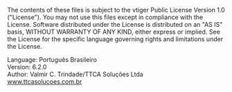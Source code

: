 The contents of these files is subject to the vtiger Public License Version 1.0 ("License").
You may not use this files except in compliance with the License. Software distributed under
the License is distributed on an  "AS IS"  basis,  WITHOUT WARRANTY OF ANY KIND, either
express or implied. See the License for the specific language governing rights and limitations
under the License.<br>

Language: Português Brasileiro <br>
Version: 6.2.0 <br>
Author: Valmir C. Trindade/TTCA Soluções Ltda <br>
www.ttcasolucoes.com.br
